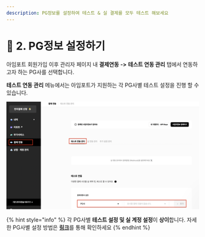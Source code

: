 ```yaml
---
description: PG정보를 설정하여 테스트 & 실 결제를 모두 테스트 해보세요
---
```


# 🧷 2. PG정보 설정하기

아임포트 회원가입 이후 관리자 페이지 내 **결제연동** **->** **테스트 연동 관리** 탭에서 연동하고자 하는 PG사를 선택합니다.

**테스트 연동 관리** 메뉴에서는 아임포트가 지원하는 각 PG사별 테스트 설정을 진행 할 수 있습니다.

![화면예시](<../../.gitbook/assets/image (16).png>)

{% hint style="info" %}
각 PG사별 **테스트 설정 및 실 계정 설정**이 **상이**합니다. 자세한 PG사별 설정 방법은 [**링크**](pg/)를 통해 확인하세요
{% endhint %}
